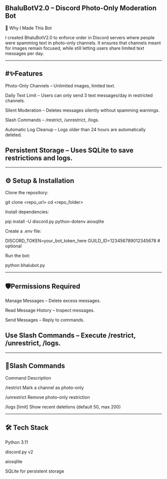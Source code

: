 BhaluBotV2.0 – Discord Photo-Only Moderation Bot
---
🎯 Why I Made This Bot

I created BhaluBotV2.0 to enforce order in Discord servers where people were spamming text in photo-only channels. It ensures that channels meant for images remain focused, while still letting users share limited text messages per day.

---
#✨Features
---
Photo-Only Channels – Unlimited images, limited text.

Daily Text Limit – Users can only send 3 text messages/day in restricted channels.

Silent Moderation – Deletes messages silently without spamming warnings.

Slash Commands – /restrict, /unrestrict, /logs.

Automatic Log Cleanup – Logs older than 24 hours are automatically deleted.

Persistent Storage – Uses SQLite to save restrictions and logs.
---
---
⚙️ Setup & Installation
---

Clone the repository:

git clone <repo_url>
cd <repo_folder>


Install dependencies:

pip install -U discord.py python-dotenv aiosqlite


Create a .env file:

DISCORD_TOKEN=your_bot_token_here
GUILD_ID=123456789012345678   # optional


Run the bot:

python bhalubot.py

---
🛡Permissions Required
---

Manage Messages – Delete excess messages.

Read Message History – Inspect messages.

Send Messages – Reply to commands.

Use Slash Commands – Execute /restrict, /unrestrict, /logs.
---
---
🚀Slash Commands
---

Command	Description

/restrict	Mark a channel as photo-only

/unrestrict	Remove photo-only restriction

/logs [limit]	Show recent deletions (default 50, max 200)

---
🛠 Tech Stack
---

Python 3.11

discord.py v2

aiosqlite

SQLite for persistent storage
